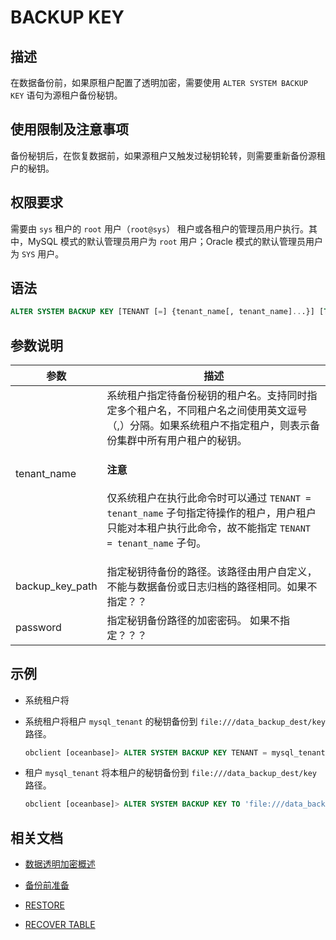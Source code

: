 # BACKUP KEY

## 描述

在数据备份前，如果原租户配置了透明加密，需要使用 `ALTER SYSTEM BACKUP KEY` 语句为源租户备份秘钥。

## 使用限制及注意事项

备份秘钥后，在恢复数据前，如果源租户又触发过秘钥轮转，则需要重新备份源租户的秘钥。

## 权限要求

需要由 `sys` 租户的 `root` 用户（`root@sys`） 租户或各租户的管理员用户执行。其中，MySQL 模式的默认管理员用户为 `root` 用户；Oracle 模式的默认管理员用户为 `SYS` 用户。

## 语法

```sql
ALTER SYSTEM BACKUP KEY [TENANT [=] {tenant_name[, tenant_name]...}] [TO 'backup_key_path'] [ENCRYPTED BY 'password'];
```

## 参数说明

| 参数                   | 描述                                                                                                                                      |
|-----------------------|--------------------------------------------------------------------------------------------------------------------------------------------|
| tenant_name           | 系统租户指定待备份秘钥的租户名。支持同时指定多个租户名，不同租户名之间使用英文逗号（,）分隔。如果系统租户不指定租户，则表示备份集群中所有用户租户的秘钥。<main id="notice" type='notice'> <h4>注意</h4><p>仅系统租户在执行此命令时可以通过 <code>TENANT = tenant_name</code> 子句指定待操作的租户，用户租户只能对本租户执行此命令，故不能指定 <code>TENANT = tenant_name</code> 子句。</p></main>                        |
| backup_key_path       | 指定秘钥待备份的路径。该路径由用户自定义，不能与数据备份或日志归档的路径相同。如果不指定？？                                                     |
| password              | 指定秘钥备份路径的加密密码。 如果不指定？？？                                                                                                  |

## 示例

* 系统租户将

* 系统租户将租户 `mysql_tenant` 的秘钥备份到 `file:///data_backup_dest/key` 路径。

  ```sql
  obclient [oceanbase]> ALTER SYSTEM BACKUP KEY TENANT = mysql_tenant TO 'file:///data_backup_dest/key' ENCRYPTED BY '******';
  ```

* 租户 `mysql_tenant` 将本租户的秘钥备份到 `file:///data_backup_dest/key` 路径。

  ```sql
  obclient [oceanbase]> ALTER SYSTEM BACKUP KEY TO 'file:///data_backup_dest/key' ENCRYPTED BY '******';
  ```

## 相关文档

* [数据透明加密概述](../../../../../600.manage/500.security-and-permissions/500.data-storage-encryption/100.datastore-encryption-overview.md)

* [备份前准备](../../../../../600.manage/600.backup-and-recovery/400.data-backup/100.preparation-before-data-backup.md)

* [RESTORE](3300.restore.md)

* [RECOVER TABLE](3400.recover-table.md)